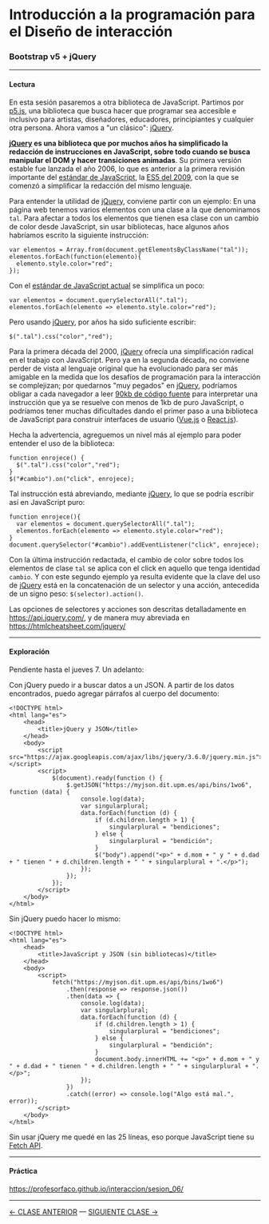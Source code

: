 # Introducción a la programación para el Diseño de interacción

### Bootstrap v5 + jQuery

- - - - - - - - 

#### Lectura

En esta sesión pasaremos a otra biblioteca de JavaScript. Partimos por [p5.js](https://p5js.org/es/), una biblioteca que busca hacer que programar sea accesible e inclusivo para artistas, diseñadores, educadores, principiantes y cualquier otra persona. Ahora vamos a "un clásico": [jQuery](https://jquery.com/). 

**[jQuery](https://jquery.com/) es una biblioteca que por muchos años ha simplificado la redacción de instrucciones en JavaScript, sobre todo cuando se busca manipular el DOM y hacer transiciones animadas**. Su primera versión estable fue lanzada el año 2006, lo que es anterior a la primera revisión importante del [estándar de JavaScript](https://en.wikipedia.org/wiki/ECMAScript), la [ES5 del 2009](https://www.w3schools.com/js/js_es5.asp), con la que se comenzó a simplificar la redacción del mismo lenguaje.

Para entender la utilidad de [jQuery](https://jquery.com/), conviene partir con un ejemplo: En una página web tenemos varios elementos con una clase a la que denominamos `tal`. Para afectar a todos los elementos que tienen esa clase con un cambio de color desde JavaScript, sin usar bibliotecas, hace algunos años habríamos escrito la siguiente instrucción:

```
var elementos = Array.from(document.getElementsByClassName("tal"));
elementos.forEach(function(elemento){
  elemento.style.color="red";
});
```

Con el [estándar de JavaScript actual](https://www.w3schools.com/js/js_versions.asp) se simplifica un poco:

```
var elementos = document.querySelectorAll(".tal");
elementos.forEach(elemento => elemento.style.color="red");
```

Pero usando [jQuery](https://jquery.com/), por años ha sido suficiente escribir:

```
$(".tal").css("color","red");
```

Para la primera década del 2000, [jQuery](https://jquery.com/) ofrecía una simplificación radical en el trabajo con JavaScript. Pero ya en la segunda década, no conviene perder de vista al lenguaje original que ha evolucionado para ser más amigable en la medida que los desafíos de programación para la interacción se complejizan; por quedarnos "muy pegados" en [jQuery](https://jquery.com/), podríamos obligar a cada navegador a leer [90kb de código fuente](https://code.jquery.com/jquery-3.6.0.min.js) para interpretar una instrucción que ya se resuelve con menos de 1kb de puro JavaScript, o podríamos tener muchas dificultades dando el primer paso a una biblioteca de JavaScript para construir interfaces de usuario ([Vue.js](https://v3.vuejs.org/) o [React.js](https://es.reactjs.org/)).

Hecha la advertencia, agreguemos un nivel más al ejemplo para poder entender el uso de la biblioteca: 

```
function enrojece() {
  $(".tal").css("color","red");
}
$("#cambio").on("click", enrojece);
```

Tal instrucción está abreviando, mediante [jQuery](https://jquery.com/), lo que se podría escribir así en JavaScript puro:

```
function enrojece(){
  var elementos = document.querySelectorAll(".tal");
  elementos.forEach(elemento => elemento.style.color="red");  
}
document.querySelector("#cambio").addEventListener("click", enrojece);
```

Con la última instrucción redactada, el cambio de color sobre todos los elementos de clase `tal` se aplica con el click en aquello que tenga identidad `cambio`. Y con este segundo ejemplo ya resulta evidente que la clave del uso de [jQuery](https://jquery.com/) está en la concatenación de un selector y una acción, antecedida de un signo peso: `$(selector).action()`. 

Las opciones de selectores y acciones son descritas detalladamente en https://api.jquery.com/, y de manera muy abreviada en https://htmlcheatsheet.com/jquery/

- - - - - - -

#### Exploración

Pendiente hasta el jueves 7. Un adelanto: 

Con jQuery puedo ir a buscar datos a un JSON. A partir de los datos encontrados, puedo agregar párrafos al cuerpo del documento:

```
<!DOCTYPE html>
<html lang="es">
    <head>
        <title>jQuery y JSON</title>
    </head>
    <body>
        <script src="https://ajax.googleapis.com/ajax/libs/jquery/3.6.0/jquery.min.js"></script>
        <script>
            $(document).ready(function () {
                $.getJSON("https://myjson.dit.upm.es/api/bins/1wo6", function (data) {
                    console.log(data);
                    var singularplural;
                    data.forEach(function (d) {
                        if (d.children.length > 1) {
                            singularplural = "bendiciones";
                        } else {
                            singularplural = "bendición";
                        }
                        $("body").append("<p>" + d.mom + " y " + d.dad + " tienen " + d.children.length + " " + singularplural + ".</p>");
                    });
                });
            });
        </script>
    </body>
</html>
```

Sin jQuery puedo hacer lo mismo: 

```
<!DOCTYPE html>
<html lang="es">
    <head>
        <title>JavaScript y JSON (sin bibliotecas)</title>
    </head>
    <body>
        <script>
            fetch("https://myjson.dit.upm.es/api/bins/1wo6")
                .then(response => response.json())
                .then(data => {
                    console.log(data);
                    var singularplural;
                    data.forEach(function (d) {
                        if (d.children.length > 1) {
                            singularplural = "bendiciones";
                        } else {
                            singularplural = "bendición";
                        }
                        document.body.innerHTML += "<p>" + d.mom + " y " + d.dad + " tienen " + d.children.length + " " + singularplural + ".</p>";
                    });
                })
                .catch((error) => console.log("Algo está mal.", error));
        </script>
    </body>
</html>
```

Sin usar jQuery me quedé en las 25 líneas, eso porque JavaScript tiene su [Fetch API](https://levelup.gitconnected.com/using-the-fetch-api-in-javascript-1de7c2fe673b).

- - - - - - -

#### Práctica

https://profesorfaco.github.io/interaccion/sesion_06/

- - - - - - - 


[← CLASE ANTERIOR](https://github.com/profesorfaco/interaccion/tree/main/sesion_05) — [SIGUIENTE CLASE →](https://github.com/profesorfaco/interaccion/tree/main/sesion_07)
